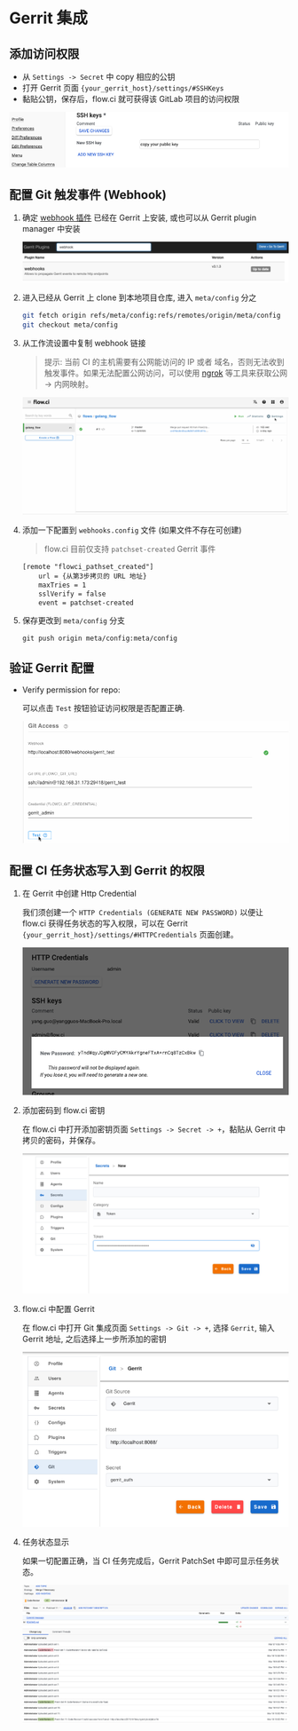 # Gerrit 集成

## 添加访问权限

- 从 `Settings -> Secret` 中 copy 相应的公钥
- 打开 Gerrit 页面 `{your_gerrit_host}/settings/#SSHKeys`
- 黏贴公钥，保存后，flow.ci 就可获得该 GitLab 项目的访问权限

![setup_deploy_key](../../_images/git/gerrit_setup_ssh_key.png)

## 配置 Git 触发事件 (Webhook)

1. 确定 [webhook 插件](https://gerrit.googlesource.com/plugins/webhooks/) 已经在 Gerrit 上安装, 或也可以从 Gerrit plugin manager 中安装

    ![webhook plugin](../../_images/git/gerrit_webhook_plugin.png)


2. 进入已经从 Gerrit 上 clone 到本地项目仓库, 进入 `meta/config` 分之

    ```bash
    git fetch origin refs/meta/config:refs/remotes/origin/meta/config
    git checkout meta/config
    ```

3.  从工作流设置中复制 webhook 链接

    > 提示: 当前 CI 的主机需要有公网能访问的 IP 或者 域名，否则无法收到触发事件。如果无法配置公网访问，可以使用 [ngrok](https://ngrok.com/) 等工具来获取公网 -> 内网映射。

    ![webhook settings](../../_images/git/select_webhook_url.gif)


4. 添加一下配置到 `webhooks.config` 文件 (如果文件不存在可创建)

    > flow.ci 目前仅支持 `patchset-created` Gerrit 事件

    ```
    [remote "flowci_pathset_created"]
        url = {从第3步拷贝的 URL 地址}
        maxTries = 1
        sslVerify = false
        event = patchset-created
    ```

5. 保存更改到 `meta/config` 分支

    ```
    git push origin meta/config:meta/config
    ```


## 验证 Gerrit 配置

- Verify permission for repo:

  可以点击 `Test` 按钮验证访问权限是否配置正确.
  
  ![test](../../_images/git/gerrit_test_config.gif)

## 配置 CI 任务状态写入到 Gerrit 的权限

1. 在 Gerrit 中创建 Http Credential

    我们须创建一个 `HTTP Credentials (GENERATE NEW PASSWORD)` 以便让 flow.ci 获得任务状态的写入权限，可以在 Gerrit `{your_gerrit_host}/settings/#HTTPCredentials` 页面创建。

    ![token](../../_images/git/gerrit_create_access_pw.png)

2. 添加密码到 flow.ci 密钥
    
    在 flow.ci 中打开添加密钥页面  `Settings -> Secret -> +`，黏贴从 Gerrit 中拷贝的密码，并保存。

    ![add token](../../_images/git/add_token.png)

3. flow.ci 中配置 Gerrit

    在 flow.ci 中打开 Git 集成页面 `Settings -> Git -> +`, 选择 `Gerrit`, 输入 Gerrit 地址, 之后选择上一步所添加的密钥

    ![link](../../_images/git/gerrit_add_link.png)

4. 任务状态显示

    如果一切配置正确，当 CI 任务完成后，Gerrit PatchSet 中即可显示任务状态。

    ![commit status](../../_images/git/gerrit_commit_status.png)